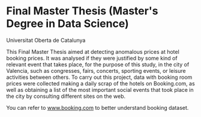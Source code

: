 # Final Master Thesis (Master's Degree in Data Science)
Universitat Oberta de Catalunya

This Final Master Thesis aimed at detecting anomalous prices at hotel booking prices. It was analysed if they were justified by some kind of relevant event that takes place, for the purpose of this study, in the city of Valencia, such as congresses, fairs, concerts, sporting events, or leisure activities between others.
To carry out this project, data with booking room prices were collected making a daily scrap of the hotels on Booking.com, as well as obtaining a list of the most important
social events that took place in the city by consulting different sites on the web.

You can refer to www.booking.com to better understand booking dataset.
